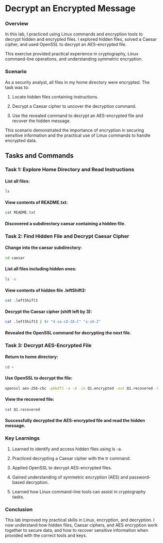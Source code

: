# Decrypt an Encrypted Message
### Overview

In this lab, I practiced using Linux commands and encryption tools to decrypt hidden and encrypted files. I explored hidden files, solved a Caesar cipher, and used OpenSSL to decrypt an AES-encrypted file.

This exercise provided practical experience in cryptography, Linux command-line operations, and understanding symmetric encryption.

### Scenario

As a security analyst, all files in my home directory were encrypted. The task was to:

1. Locate hidden files containing instructions.

2. Decrypt a Caesar cipher to uncover the decryption command.

3. Use the revealed command to decrypt an AES-encrypted file and recover the hidden message.

This scenario demonstrated the importance of encryption in securing sensitive information and the practical use of Linux commands to handle encrypted data.

## Tasks and Commands
### Task 1: Explore Home Directory and Read Instructions

#### List all files:
```bash
ls
```

#### View contents of README.txt:
```bash
cat README.txt
```

#### Discovered a subdirectory caesar containing a hidden file.

### Task 2: Find Hidden File and Decrypt Caesar Cipher

#### Change into the caesar subdirectory:
```bash
cd caesar
```

#### List all files including hidden ones:
```bash
ls -a
```

#### View contents of hidden file .leftShift3:
```bash
cat .leftShift3
```

#### Decrypt the Caesar cipher (shift left by 3):
```bash
cat .leftShift3 | tr "d-za-cD-ZA-C" "a-zA-Z"
```

#### Revealed the OpenSSL command for decrypting the next file.

### Task 3: Decrypt AES-Encrypted File

#### Return to home directory:
```bash
cd ~
```

#### Use OpenSSL to decrypt the file:
```bash
openssl aes-256-cbc -pbkdf2 -a -d -in Q1.encrypted -out Q1.recovered -k ettubrute
```

#### View the recovered file:
```bash
cat Q1.recovered
```

#### Successfully decrypted the AES-encrypted file and read the hidden message.

### Key Learnings

1. Learned to identify and access hidden files using ls -a.

2. Practiced decrypting a Caesar cipher with the tr command.

3. Applied OpenSSL to decrypt AES-encrypted files.

4. Gained understanding of symmetric encryption (AES) and password-based decryption.

5. Learned how Linux command-line tools can assist in cryptography tasks.

### Conclusion

This lab improved my practical skills in Linux, encryption, and decryption. I now understand how hidden files, Caesar ciphers, and AES encryption work together to secure data, and how to recover sensitive information when provided with the correct tools and keys.
